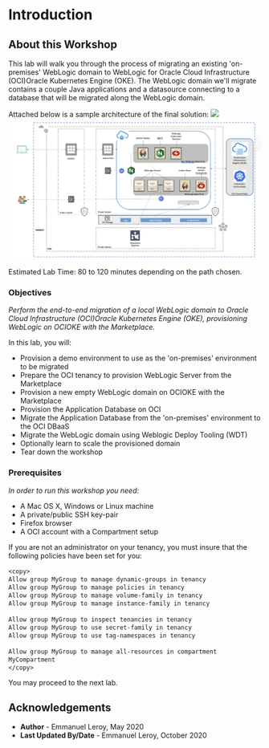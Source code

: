 # Introduction

## About this Workshop

This lab will walk you through the process of migrating an existing 'on-premises' WebLogic domain to WebLogic for <if type="oci">Oracle Cloud Infrastructure (OCI)</if><if type="oke">Oracle Kubernetes Engine (OKE)</if>. The WebLogic domain we'll migrate contains a couple Java applications and a datasource connecting to a database that will be migrated along the WebLogic domain.

Attached below is a sample architecture of the final solution:
<if type="oci">
![](./images/Architecture.png)
</if>
<if type="oke">
![](./images/arch-oke.png)
</if>

Estimated Lab Time: 80 to 120 minutes depending on the path chosen.

### Objectives

*Perform the end-to-end migration of a local WebLogic domain to <if type="oci">Oracle Cloud Infrastructure (OCI)</if><if type="oke">Oracle Kubernetes Engine (OKE)</if>, provisioning WebLogic on <if type="oci">OCI</if><if type="oke">OKE</if> with the Marketplace.*

In this lab, you will:
- Provision a demo environment to use as the 'on-premises' environment to be migrated
- Prepare the OCI tenancy to provision WebLogic Server from the Marketplace
- Provision a new empty WebLogic domain on <if type="oci">OCI</if><if type="oke">OKE</if> with the Marketplace
- Provision the Application Database on OCI
- Migrate the Application Database from the 'on-premises' environment to the OCI DBaaS
- Migrate the WebLogic domain using Weblogic Deploy Tooling (WDT)
- Optionally learn to scale the provisioned domain
- Tear down the workshop

### Prerequisites

*In order to run this workshop you need:*

* A Mac OS X, Windows or Linux machine
* A private/public SSH key-pair
* Firefox browser
* A OCI account with a Compartment setup

If you are not an administrator on your tenancy, you must insure that the following policies have been set for you:

```
<copy>
Allow group MyGroup to manage dynamic-groups in tenancy
Allow group MyGroup to manage policies in tenancy
Allow group MyGroup to manage volume-family in tenancy
Allow group MyGroup to manage instance-family in tenancy

Allow group MyGroup to inspect tenancies in tenancy
Allow group MyGroup to use secret-family in tenancy
Allow group MyGroup to use tag-namespaces in tenancy

Allow group MyGroup to manage all-resources in compartment MyCompartment
</copy>
```

You may proceed to the next lab.

## Acknowledgements

 - **Author** - Emmanuel Leroy, May 2020
 - **Last Updated By/Date** - Emmanuel Leroy, October 2020
